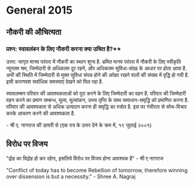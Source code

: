 # General 2015


## नौकरी की औचित्यता

### प्रश्न: स्वावलंबन के लिए नौकरी करना क्या उचित है?**

उत्तर: जागृत मानव परंपरा में नौकरी का स्थान शून्य है. भ्रमित मानव परंपरा में नौकरी के
लिए स्वीकृति न्यूनतम श्रम, जिम्मेदारी से अधिकतम दूर रहने, और अधिकतम सुविधा-संग्रह के
आधार पर होता आया है. अभी की स्थिति में जिम्मेदारी से मुक्त सुविधा संपन्न होने की
अपेक्षा रखने वालों की संख्या में वृद्धि हो गयी है. इसी कारणवश सर्वाधिक समस्याएं देखने को
मिल रहा है.

स्वावलम्बन परिवार की आवश्यकताओं को पूरा करने के लिए जिम्मेदारी का वहन है. परिवार
की जिम्मेदारी वहन करने का प्रमाण सम्बन्ध, मूल्य, मूल्यांकन, उभय तृप्ति के साथ
समाधान-समृद्धि को प्रमाणित करना है. परिवार की आवश्यकता से अधिक उत्पादन करना ही
समृद्धि का स्त्रोत है. इस पर गंभीरता से सोच-विचार करके आचरण करने की आवश्यकता है.

\- श्री ए. नागराज की डायरी से (एक पत्र के उत्तर देने के क्रम में, १९ जुलाई २००१)


## विरोध पर विजय

\"द्रोह का विद्रोह हो कर रहेगा, इसलिये विरोध पर विजय होना आवश्यक है\" - श्री ए
नागराज

\"Conflict of today has to become Rebellion of tomorrow, therefore
winning over dissension is but a necessity.\" - Shree A. Nagraj
